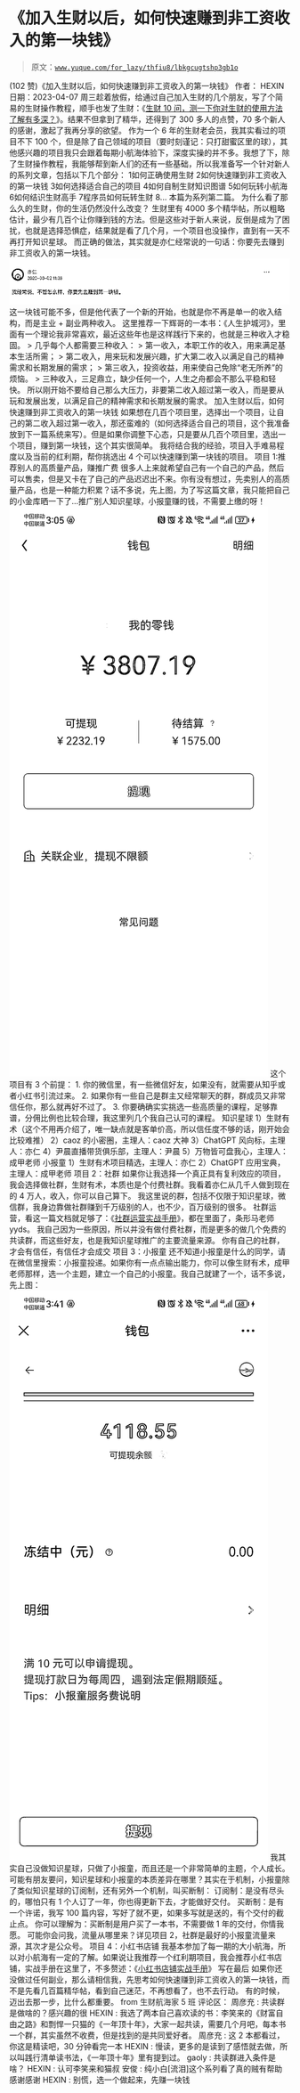 # 《加入生财以后，如何快速赚到非工资收入的第一块钱》

> 原文：[`www.yuque.com/for_lazy/thfiu8/lbkgcugtshp3gb1o`](https://www.yuque.com/for_lazy/thfiu8/lbkgcugtshp3gb1o)

<ne-h2 id="75b83189" data-lake-id="75b83189"><ne-heading-ext><ne-heading-anchor></ne-heading-anchor><ne-heading-fold></ne-heading-fold></ne-heading-ext><ne-heading-content><ne-text id="u97761174">(102 赞)《加入生财以后，如何快速赚到非工资收入的第一块钱》</ne-text></ne-heading-content></ne-h2> <ne-p id="u6fd68ffe" data-lake-id="u6fd68ffe"><ne-text id="uc3e1f4dd">作者： HEXIN</ne-text></ne-p> <ne-p id="u2ddf0c01" data-lake-id="u2ddf0c01"><ne-text id="u9a64e65c">日期：2023-04-07</ne-text></ne-p> <ne-p id="ua407e48b" data-lake-id="ua407e48b"><ne-text id="u8cb38112">周三趁着放假，给通过自己加入生财的几个朋友，写了个简易的生财操作教程，顺手也发了生财：《</ne-text>[<ne-text id="u1d168bdd">生财 10 问，测一下你对生财的使用方法了解有多深？</ne-text>](https://articles.zsxq.com/id_n6rf9zg7rqab.html)<ne-text id="ued9204dc">》。结果不但拿到了精华，还得到了 300 多人的点赞，70 多个新人的感谢，激起了我再分享的欲望。</ne-text></ne-p> <ne-p id="u69a65e11" data-lake-id="u69a65e11"><ne-text id="ufaad6594">作为一个 6 年的生财老会员，我其实看过的项目不下 100 个，但是除了自己领域的项目（要时刻谨记：</ne-text><ne-text id="u99bd727e" ne-bold="true">只打甜蜜区里的球</ne-text><ne-text id="u5850672a">），其他感兴趣的项目我只会跟着每期小航海体验下，深度实操的并不多。我想了下，除了生财操作教程，我能够帮到新人们的还有一些基础，所以我准备写一个针对新人的系列文章，包括以下几个部分：</ne-text></ne-p> <ne-oli index-type="0"><ne-oli-i>1</ne-oli-i><ne-oli-c class="ne-oli-content" id="u7f1003d7" data-lake-id="u7f1003d7"><ne-text id="uece15cb6">如何正确使用生财</ne-text></ne-oli-c></ne-oli> <ne-oli index-type="0"><ne-oli-i>2</ne-oli-i><ne-oli-c class="ne-oli-content" id="u89d50631" data-lake-id="u89d50631"><ne-text id="ubf3e05ae">如何快速赚到非工资收入的第一块钱</ne-text></ne-oli-c></ne-oli> <ne-oli index-type="0"><ne-oli-i>3</ne-oli-i><ne-oli-c class="ne-oli-content" id="ube0f21f1" data-lake-id="ube0f21f1"><ne-text id="ud267f606">如何选择适合自己的项目</ne-text></ne-oli-c></ne-oli> <ne-oli index-type="0"><ne-oli-i>4</ne-oli-i><ne-oli-c class="ne-oli-content" id="ueda9e246" data-lake-id="ueda9e246"><ne-text id="ud6cde7e4">如何自制生财知识图谱</ne-text></ne-oli-c></ne-oli> <ne-oli index-type="0"><ne-oli-i>5</ne-oli-i><ne-oli-c class="ne-oli-content" id="u047be667" data-lake-id="u047be667"><ne-text id="u0c6ac0f4">如何玩转小航海</ne-text></ne-oli-c></ne-oli> <ne-oli index-type="0"><ne-oli-i>6</ne-oli-i><ne-oli-c class="ne-oli-content" id="u79ebd66a" data-lake-id="u79ebd66a"><ne-text id="ucf0aa869">如何结识生财高手</ne-text></ne-oli-c></ne-oli> <ne-oli index-type="0"><ne-oli-i>7</ne-oli-i><ne-oli-c class="ne-oli-content" id="u6ebc700b" data-lake-id="u6ebc700b"><ne-text id="u933740ba">程序员如何玩转生财</ne-text></ne-oli-c></ne-oli> <ne-oli index-type="0"><ne-oli-i>8</ne-oli-i><ne-oli-c class="ne-oli-content" id="u20c4b796" data-lake-id="u20c4b796"><ne-text id="u008b19c8">...</ne-text></ne-oli-c></ne-oli> <ne-p id="ub505c910" data-lake-id="ub505c910"><ne-text id="ub9fb6cbf">本篇为系列第二篇。</ne-text></ne-p> <ne-h3 id="18de6d85" data-lake-id="18de6d85"><ne-heading-ext><ne-heading-anchor></ne-heading-anchor><ne-heading-fold></ne-heading-fold></ne-heading-ext><ne-heading-content><ne-text id="uc42dab95">为什么看了那么久的生财，你的生活仍然没什么改变？</ne-text></ne-heading-content></ne-h3> <ne-p id="u98eb514a" data-lake-id="u98eb514a"><ne-text id="u3d85499c">生财里有 4000 多个精华帖，所以粗略估计，最少有几百个让你赚到钱的方法。但是这些对于新人来说，反倒是成为了困扰，也就是选择恐惧症，结果就是看了几个月，一个项目也没操作，直到有一天不再打开知识星球。</ne-text></ne-p> <ne-p id="ua9ef90e4" data-lake-id="ua9ef90e4"><ne-text id="u4c2b0566">而正确的做法，其实就是亦仁经常说的一句话：</ne-text><ne-text id="uaf5bc8cd" ne-bold="true">你要先去赚到非工资收入的第一块钱</ne-text><ne-text id="u78a140a5">。</ne-text></ne-p> <ne-p id="u9ee29482" data-lake-id="u9ee29482"><ne-card data-card-name="image" data-card-type="inline" id="VNRp3" data-event-boundary="card">![](img/e6aa1bd819aa8cab7f31f5feb96f893d.png)</ne-card></ne-p> <ne-p id="u1c61cc14" data-lake-id="u1c61cc14"><ne-text id="uae26b9b2">这一块钱可能不多，但是他代表了一个新的开始，也就是你不再是单一的收入结构，而是主业 + 副业两种收入。</ne-text></ne-p> <ne-p id="u5af36c4f" data-lake-id="u5af36c4f"><ne-text id="ua98cac04">这里推荐一下辉哥的一本书：《人生护城河》，里面有一个理论我非常喜欢，最近这些年也是这样践行下来的，也就是</ne-text><ne-text id="udc924b27" ne-bold="true">三种收入才稳固</ne-text><ne-text id="udf49d9d5">。</ne-text></ne-p> <ne-p id="u284a0e21" data-lake-id="u284a0e21"><ne-text id="u0f353a77">> 几乎每个人都需要三种收入：</ne-text></ne-p> <ne-p id="uebb8e25c" data-lake-id="uebb8e25c"><ne-text id="u6fc0efe1">> 第一收入，本职工作的收入，用来满足基本生活所需；</ne-text></ne-p> <ne-p id="uc18015c7" data-lake-id="uc18015c7"><ne-text id="u8b3492c6">> 第二收入，用来玩和发展兴趣，扩大第二收入以满足自己的精神需求和长期发展的需求；</ne-text></ne-p> <ne-p id="u1bd9f431" data-lake-id="u1bd9f431"><ne-text id="u33d411f5">> 第三收入，投资收益，用来使自己免除“老无所养”的烦恼。</ne-text></ne-p> <ne-p id="ue1f7b54b" data-lake-id="ue1f7b54b"><ne-text id="ue11d645d">> 三种收入，三足鼎立，缺少任何一个，人生之舟都会不那么平稳和轻快。</ne-text></ne-p> <ne-p id="ub7ba2b3e" data-lake-id="ub7ba2b3e"><ne-text id="uc1a060a7">所以刚开始不要给自己那么大压力，非要第二收入超过第一收入，而是要从玩和发展出发，以满足自己的精神需求和长期发展的需求。</ne-text></ne-p> <ne-h3 id="b2387131" data-lake-id="b2387131"><ne-heading-ext><ne-heading-anchor></ne-heading-anchor><ne-heading-fold></ne-heading-fold></ne-heading-ext><ne-heading-content><ne-text id="u9e047b2e">加入生财以后，如何快速赚到非工资收入的第一块钱</ne-text></ne-heading-content></ne-h3> <ne-p id="u5bc72243" data-lake-id="u5bc72243"><ne-text id="u31815c92">如果想在几百个项目里，选择出一个项目，让自己的第二收入超过第一收入，那还蛮难的（如何选择适合自己的项目，这个我准备放到下一篇系统来写）。但是如果你调整下心态，只是要从几百个项目里，选出一个项目，赚到第一块钱，这个其实很简单。</ne-text></ne-p> <ne-p id="ua866fd8c" data-lake-id="ua866fd8c"><ne-text id="u7f98bc2f">我将结合我的经验，项目入手难易程度以及当前的红利期，帮你挑选出 4 个可以快速赚到第一块钱的项目。</ne-text></ne-p> <ne-h3 id="9039450f" data-lake-id="9039450f"><ne-heading-ext><ne-heading-anchor></ne-heading-anchor><ne-heading-fold></ne-heading-fold></ne-heading-ext> <ne-heading-content></ne-heading-content></ne-h3> <ne-h3 id="33fa7288" data-lake-id="33fa7288"><ne-heading-ext><ne-heading-anchor></ne-heading-anchor><ne-heading-fold></ne-heading-fold></ne-heading-ext><ne-heading-content><ne-text id="ue93ae8b9">项目 1:推荐别人的高质量产品，赚推广费</ne-text></ne-heading-content></ne-h3> <ne-p id="uff88ef71" data-lake-id="uff88ef71"><ne-text id="u8f87a8b9">很多人上来就希望自己有一个自己的产品，然后可以售卖，但是又卡在了自己的产品迟迟出不来。你有没有想过，</ne-text><ne-text id="uf5e1b627" ne-bold="true">先卖别人的高质量产品，也是一种能力积累？</ne-text><ne-text id="u1f4ba026">话不多说，先上图，为了写这篇文章，我只能把自己的小金库晒一下了...推广别人知识星球，小报童赚的钱，不需要上缴的呀！</ne-text></ne-p> <ne-p id="uda43db13" data-lake-id="uda43db13"><ne-card data-card-name="image" data-card-type="inline" id="qzd4y" data-event-boundary="card">![](img/4c9c23ec7fd3fc44abe64b2802ded76d.png)</ne-card></ne-p> <ne-p id="u7d916c93" data-lake-id="u7d916c93"><ne-text id="ub24610d9">这个项目有 3 个前提：</ne-text></ne-p> <ne-p id="ucf2c69b7" data-lake-id="ucf2c69b7"><ne-text id="u1d479700">1\. 你的微信里，有一些微信好友，如果没有，就需要从知乎或者小红书引流过来。</ne-text></ne-p> <ne-p id="u5b95993b" data-lake-id="u5b95993b"><ne-text id="u38391192">2\. 如果你有一些自己是群主又经常聊天的群，群成员又非常信任你，那么就再好不过了。</ne-text></ne-p> <ne-p id="u3acdfc55" data-lake-id="u3acdfc55"><ne-text id="u191f24a3">3\. 你要确确实实挑选一些高质量的课程，足够靠谱，分佣比例也比较合理，我这里列几个我自己认可的课程。</ne-text></ne-p> <ne-p id="u10728c5d" data-lake-id="u10728c5d"><ne-text id="u671d56c9" ne-bold="true">知识星球</ne-text></ne-p> <ne-p id="ub7cc911b" data-lake-id="ub7cc911b"><ne-text id="uf4bef895">1）生财有术（这个不用再介绍了，唯一缺点就是客单价高，所以信任度不够的话，刚开始会比较难推）</ne-text></ne-p> <ne-p id="u1385e276" data-lake-id="u1385e276"><ne-text id="u5836d38f">2）caoz 的小密圈，主理人：caoz 大神</ne-text></ne-p> <ne-p id="uad1492b1" data-lake-id="uad1492b1"><ne-text id="u8417d0bb">3）ChatGPT 风向标，主理人：亦仁</ne-text></ne-p> <ne-p id="ud69fd5b3" data-lake-id="ud69fd5b3"><ne-text id="ueb38bf54">4）尹晨直播带货俱乐部，主理人：尹晨</ne-text></ne-p> <ne-p id="ua81cbb72" data-lake-id="ua81cbb72"><ne-text id="ue9362504">5）万物皆可盘我心，主理人：成甲老师</ne-text></ne-p> <ne-p id="u0cec9634" data-lake-id="u0cec9634"><ne-text id="u8aff4347" ne-bold="true">小报童</ne-text></ne-p> <ne-p id="ud630dbcd" data-lake-id="ud630dbcd"><ne-text id="u80e115e1">1）生财有术项目精选，主理人：亦仁</ne-text></ne-p> <ne-p id="u6ac2ed02" data-lake-id="u6ac2ed02"><ne-text id="ue66e2032">2）ChatGPT 应用宝典，主理人：成甲老师</ne-text></ne-p> <ne-h3 id="5853cbd8" data-lake-id="5853cbd8"><ne-heading-ext><ne-heading-anchor></ne-heading-anchor><ne-heading-fold></ne-heading-fold></ne-heading-ext><ne-heading-content><ne-text id="uc76787c8">项目 2：社群</ne-text></ne-heading-content></ne-h3> <ne-p id="uc36ea4dd" data-lake-id="uc36ea4dd"><ne-text id="u4ce0b442">如果你让我选择一个真正具有复利效应的项目，我会选择做社群，生财有术，本质也是个付费社群。我看着亦仁从几千人做到现在的 4 万人，收入，你可以自己算下。</ne-text></ne-p> <ne-p id="uaa658e8d" data-lake-id="uaa658e8d"><ne-text id="ue4d61c79">我这里说的群，包括不仅限于知识星球，微信群，我身边靠做社群赚到千万级别的人，也不少，百万级别的很多。</ne-text></ne-p> <ne-p id="u2122b5ca" data-lake-id="u2122b5ca"><ne-text id="ub62fe533">社群运营，看这一篇文档就足够了：《</ne-text>[<ne-text id="u8a1b8901">社群运营实战手册</ne-text>](https://search01.shengcaiyoushu.com/docx/XnBxdiqBQoSouKxORtlcLZkrn5c)<ne-text id="u97914e66">》，都在里面了，条形马老师 yyds。</ne-text></ne-p> <ne-p id="ub94af166" data-lake-id="ub94af166"><ne-text id="u25a59420">我自己因为一些原因，所以并没有做付费社群，而是更多的做几个免费的共读群，而这些好友，也是我知识星球推广的主要流量来源。</ne-text></ne-p> <ne-p id="u870b58c3" data-lake-id="u870b58c3"><ne-text id="u6eed00c1" ne-bold="true">你有自己的社群，才会有信任，有信任才会成交</ne-text></ne-p> <ne-h3 id="b8ac0ccc" data-lake-id="b8ac0ccc"><ne-heading-ext><ne-heading-anchor></ne-heading-anchor><ne-heading-fold></ne-heading-fold></ne-heading-ext><ne-heading-content><ne-text id="ue1a66136">项目 3：小报童</ne-text></ne-heading-content></ne-h3> <ne-p id="ub672ee42" data-lake-id="ub672ee42"><ne-text id="ua48cdee1">还不知道小报童是什么的同学，请在微信里搜索：小报童投递。如果你有一点点输出能力，你可以像生财有术，成甲老师那样，选一个主题，建立一个自己的小报童。我自己就建了一个，话不多说，先上图：</ne-text></ne-p> <ne-p id="ua3615870" data-lake-id="ua3615870"><ne-card data-card-name="image" data-card-type="inline" id="mAgo7" data-event-boundary="card">![](img/602ecbffdff85598cf631b6e60578bc1.png)</ne-card></ne-p> <ne-p id="u31b60501" data-lake-id="u31b60501"><ne-text id="u5737b419">我其实自己没做知识星球，只做了小报童，而且还是一个非常简单的主题，个人成长。可能有朋友要问，知识星球和小报童的本质差异在哪里？其实在于机制，小报童除了类似知识星球的订阅制，还有另外一个机制，叫买断制：</ne-text></ne-p> <ne-p id="u93e1d21a" data-lake-id="u93e1d21a"><ne-text id="u797826d9">订阅制：是没有尽头的，哪怕只有 1 个人订了一年，你也得更新下去，才能做好交付。</ne-text></ne-p> <ne-p id="ue9c46ccb" data-lake-id="ue9c46ccb"><ne-text id="u2cc6c753">买断制：是有一个许诺，我写 100 篇内容，写好了就不更，如果多写就是送的，有个交付的截止点。</ne-text></ne-p> <ne-p id="u1907fbe9" data-lake-id="u1907fbe9"><ne-text id="u9ab7dad6">你可以理解为：</ne-text><ne-text id="ub30d9b6c" ne-bold="true">买断制是用户买了一本书，不需要做 1 年的交付，你情我愿。</ne-text></ne-p> <ne-p id="udbc5a69b" data-lake-id="udbc5a69b"><ne-text id="ud5ad8b80">可能你会问我，流量从哪里来？详见项目 2，社群是最好的小报童流量来源，其次才是公众号。</ne-text></ne-p> <ne-h3 id="b8c53eca" data-lake-id="b8c53eca"><ne-heading-ext><ne-heading-anchor></ne-heading-anchor><ne-heading-fold></ne-heading-fold></ne-heading-ext><ne-heading-content><ne-text id="u2cc3247a">项目 4：小红书店铺</ne-text></ne-heading-content></ne-h3> <ne-p id="u11bc16a9" data-lake-id="u11bc16a9"><ne-text id="u443cdf62">我基本参加了每一期的大小航海，所以对小航海有一定的了解。如果说让我推荐一个红利期项目，我会推荐小红书店铺，实战手册在这里了，不多赘述：《</ne-text>[<ne-text id="u0c95dc55">小红书店铺实战手册</ne-text>](https://search01.shengcaiyoushu.com/docx/UPopdkPrTomRNixRNjBcCnPVngb)<ne-text id="u091f59ba">》</ne-text></ne-p> <ne-h3 id="9d0b365b" data-lake-id="9d0b365b"><ne-heading-ext><ne-heading-anchor></ne-heading-anchor><ne-heading-fold></ne-heading-fold></ne-heading-ext><ne-heading-content><ne-text id="u74fb448c">写在最后</ne-text></ne-heading-content></ne-h3> <ne-p id="ued8a2d6f" data-lake-id="ued8a2d6f"><ne-text id="ua5fae493">如果你还没做过任何副业，那么请相信我，先思考如何快速赚到非工资收入的第一块钱，而不是先看几百篇精华帖，看到自己迷茫，不再想看了，也不去行动。</ne-text></ne-p> <ne-p id="u1e77fe25" data-lake-id="u1e77fe25"><ne-text id="u5f4413a2">有的时候，</ne-text><ne-text id="ua5e5ca40" ne-bold="true">迈出去那一步，比什么都重要。</ne-text></ne-p> <ne-p id="u1f335f38" data-lake-id="u1f335f38"><ne-text id="uc600f878" style="color: rgb(38, 38, 38);">from 生财航海家 5 班</ne-text></ne-p> <ne-hole id="u9dbd1a65" data-lake-id="u9dbd1a65"><ne-card data-card-name="hr" data-card-type="block" id="cEuFU" data-event-boundary="card"><ne-p id="u1a69a412" data-lake-id="u1a69a412"><ne-text id="ua393eb7f">评论区：</ne-text></ne-p> <ne-p id="ub1b285a2" data-lake-id="ub1b285a2"><ne-text id="ud1e98193">周彦充 : 共读群是做啥的？感兴趣的很</ne-text> <ne-text id="uff86526d">HEXIN : 我选了两本自己喜欢读的书：李笑来的《财富自由之路》和剽悍一只猫的《一年顶十年》，大家一起共读，需要几个月吧，每本书一个群，其实虽然不收费，但是找到的是共同爱好者。</ne-text> <ne-text id="uf26d0f90">周彦充 : 这 2 本都看过，你这是精读吧，30 分钟看完一本</ne-text> <ne-text id="u63ee48b7">HEXIN : 慢读，更多的是读到了感悟就去做，所以叫践行清单读书法，《一年顶十年》里有提到过。</ne-text> <ne-text id="ufb235314">gaoly : 共读群进入条件是啥？</ne-text> <ne-text id="uee9f0d37">HEXIN : 认可李笑来和猫叔</ne-text> <ne-text id="ubad4fbe7">安俊 : 纯小白[流泪]这个系列看了真的贼有帮助 感谢感谢</ne-text> <ne-text id="u5c6ba494">HEXIN : 别慌，选一个做起来，先赚一块钱</ne-text></ne-p></ne-card></ne-hole>